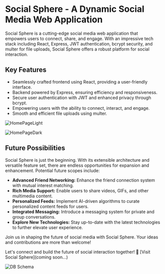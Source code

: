 # Social Sphere - A Dynamic Social Media Web Application

Social Sphere is a cutting-edge social media web application that empowers users to connect, share, and engage. With an impressive tech stack including React, Express, JWT authentication, bcrypt security, and multer for file uploads, Social Sphere offers a robust platform for social interaction.

## Key Features

- Seamlessly crafted frontend using React, providing a user-friendly interface.
- Backend powered by Express, ensuring efficiency and responsiveness.
- Secure user authentication with JWT and enhanced privacy through bcrypt.
- Empowering users with the ability to connect, interact, and engage.
- Smooth and efficient file uploads using multer.
  
![HomePageLight](https://github.com/Sahil-Chhabra-09/SocialSphere/assets/122990320/0a7dfc65-488d-4aed-a28b-036351769ef8)

![HomePageDark](https://github.com/Sahil-Chhabra-09/SocialSphere/assets/122990320/f248a89c-e5b2-471f-b840-e1d68a139054)

## Future Possibilities

Social Sphere is just the beginning. With its extensible architecture and versatile feature set, there are endless opportunities for expansion and enhancement. Potential future scopes include:

- **Advanced Friend Networking:** Enhance the friend connection system with mutual interest matching.
- **Rich Media Support:** Enable users to share videos, GIFs, and other multimedia content.
- **Personalized Feeds:** Implement AI-driven algorithms to curate personalized content feeds for users.
- **Integrated Messaging:** Introduce a messaging system for private and group conversations.
- **Explore New Technologies:** Stay up-to-date with the latest technologies to further elevate user experience.

Join us in shaping the future of social media with Social Sphere. Your ideas and contributions are more than welcome!

Let's connect and build the future of social interaction together! 🔗 [Visit Social Sphere](coming soon...)

![DB Schema](https://github.com/Sahil-Chhabra-09/SocialSphere/assets/122990320/9d123733-fb9e-4d54-86de-278c9a97389c)
